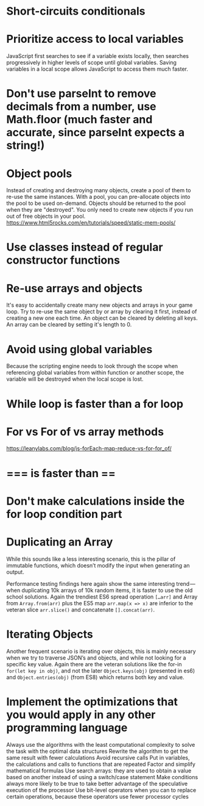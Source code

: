 # Short-circuits conditionals

# Prioritize access to local variables
JavaScript first searches to see if a variable exists locally, then searches progressively in higher levels of scope until global variables. Saving variables in a local scope allows JavaScript to access them much faster.

# Don't use parseInt to remove decimals from a number, use Math.floor (much faster and accurate, since parseInt expects a string!)

# Object pools
Instead of creating and destroying many objects, create a pool of them to re-use the same instances. With a pool, you can pre-allocate objects into the pool to be used on-demand. Objects should be returned to the pool when they are "destroyed". You only need to create new objects if you run out of free objects in your pool.
https://www.html5rocks.com/en/tutorials/speed/static-mem-pools/

# Use classes instead of regular constructor functions

# Re-use arrays and objects
It's easy to accidentally create many new objects and arrays in your game loop. Try to re-use the same object by or array by clearing it first, instead of creating a new one each time.
An object can be cleared by deleting all keys.
An array can be cleared by setting it's length to 0.

# Avoid using global variables
Because the scripting engine needs to look through the scope when referencing global variables from within function or another scope, the variable will be destroyed when the local scope is lost.

# While loop is faster than a for loop

# For vs For of vs array methods
https://leanylabs.com/blog/js-forEach-map-reduce-vs-for-for_of/

# === is faster than ==

# Don't make calculations inside the for loop condition part

# Duplicating an Array

While this sounds like a less interesting scenario, this is the pillar of immutable functions, which doesn’t modify the input when generating an output.

Performance testing findings here again show the same interesting trend — when duplicating 10k arrays of 10k random items, it is faster to use the old school solutions. Again the trendiest ES6 spread operation `[…arr]` and Array from `Array.from(arr)` plus the ES5 map `arr.map(x => x)` are inferior to the veteran slice `arr.slice()` and concatenate `[].concat(arr)`.

# Iterating Objects

Another frequent scenario is iterating over objects, this is mainly necessary when we try to traverse JSON’s and objects, and while not looking for a specific key value. Again there are the veteran solutions like the for-in `for(let key in obj)`, and not the later `Object.keys(obj)` (presented in es6) and `Object.entries(obj)` (from ES8) which returns both key and value.

# Implement the optimizations that you would apply in any other programming language
Always use the algorithms with the least computational complexity to solve the task with the optimal data structures
Rewrite the algorithm to get the same result with fewer calculations
Avoid recursive calls
Put in variables, the calculations and calls to functions that are repeated
Factor and simplify mathematical formulas
Use search arrays: they are used to obtain a value based on another instead of using a switch/case statement
Make conditions always more likely to be true to take better advantage of the speculative execution of the processor
Use bit-level operators when you can to replace certain operations, because these operators use fewer processor cycles

